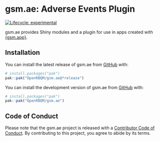 
<!-- README.md is generated from README.Rmd. Please edit that file -->

# gsm.ae: Adverse Events Plugin

<!-- badges: start -->

[![Lifecycle:
experimental](https://img.shields.io/badge/lifecycle-experimental-orange.svg)](https://lifecycle.r-lib.org/articles/stages.html#experimental)
<!-- badges: end -->

gsm.ae provides Shiny modules and a plugin for use in apps created with
[{gsm.app}](https://github.com/Gilead-BioStats/gsm.app).

## Installation

<div class="pkgdown-release">

You can install the latest release of gsm.ae from
[GitHub](https://github.com/) with:

``` r
# install.packages("pak")
pak::pak("OpenRBQM/gsm.ae@*release⁠")
```

</div>

<div class="pkgdown-devel">

You can install the development version of gsm.ae from
[GitHub](https://github.com/) with:

``` r
# install.packages("pak")
pak::pak("OpenRBQM/gsm.ae")
```

</div>

## Code of Conduct

Please note that the gsm.ae project is released with a [Contributor Code
of Conduct](https://openrbqm.github.io/gsm.ae/CODE_OF_CONDUCT). By
contributing to this project, you agree to abide by its terms.
